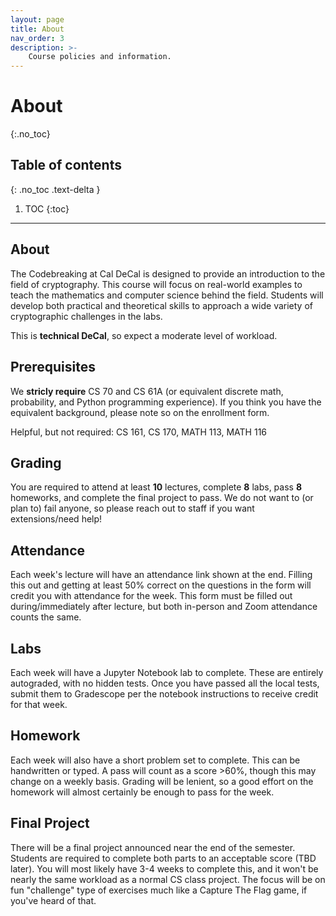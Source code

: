 ```yaml
---
layout: page
title: About
nav_order: 3
description: >-
    Course policies and information.
---
```


# About
{:.no_toc}

## Table of contents
{: .no_toc .text-delta }

1. TOC
{:toc}

---

## About

The Codebreaking at Cal DeCal is designed to provide an introduction to the field of cryptography. This course will focus on real-world examples to teach the mathematics and computer science behind the field. Students will develop both practical and theoretical skills to approach a wide variety of cryptographic challenges in the labs.

This is **technical DeCal**, so expect a moderate level of workload.
## Prerequisites
We **stricly require** CS 70 and CS 61A (or equivalent discrete math, probability, and Python programming experience). If you think you have the equivalent background, 
please note so on the enrollment form.

Helpful, but not required: CS 161, CS 170, MATH 113, MATH 116

## Grading
You are required to attend at least **10** lectures, complete **8** labs, pass **8** homeworks, and complete the final project to pass. We do not want to (or plan to) fail anyone, so please reach out to staff if you want extensions/need help!

## Attendance
Each week's lecture will have an attendance link shown at the end. Filling this out and getting at least 50% correct on the questions in the form will credit you with attendance for the week. This form must be filled out during/immediately after lecture, but both in-person and Zoom attendance counts the same.

## Labs
Each week will have a Jupyter Notebook lab to complete. These are entirely autograded, with no hidden tests. Once you have passed all the local tests, submit them to Gradescope per the notebook instructions to receive credit for that week.

## Homework
Each week will also have a short problem set to complete. This can be handwritten or typed. A pass will count as a score >60%, though this may change on a weekly basis. Grading will be lenient, so a good effort on the homework will almost certainly be enough to pass for the week.

## Final Project
There will be a final project announced near the end of the semester. Students are required to complete both parts to an acceptable score (TBD later). You will most likely have 3-4 weeks to complete this, and it won't be nearly the same workload as a normal CS class project. The focus will be on fun "challenge" type of exercises much like a Capture The Flag game, if you've heard of that.
